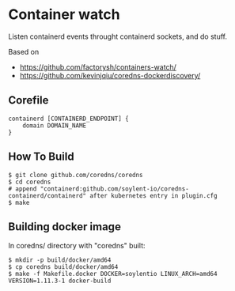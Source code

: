 Container watch
===============

Listen containerd events throught containerd sockets, and do stuff.

Based on
- https://github.com/factorysh/containers-watch/
- https://github.com/kevinjqiu/coredns-dockerdiscovery/

Corefile
--------

    containerd [CONTAINERD_ENDPOINT] {
        domain DOMAIN_NAME
    }

How To Build
------------

```
$ git clone github.com/coredns/coredns
$ cd coredns
# append "containerd:github.com/soylent-io/coredns-containerd/containerd" after kubernetes entry in plugin.cfg
$ make
```

Building docker image
---------------------

In coredns/ directory with "coredns" built:

```
$ mkdir -p build/docker/amd64
$ cp coredns build/docker/amd64
$ make -f Makefile.docker DOCKER=soylentio LINUX_ARCH=amd64 VERSION=1.11.3-1 docker-build
```
